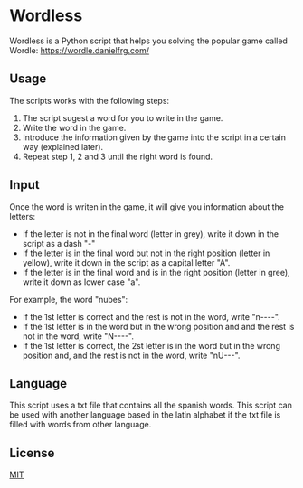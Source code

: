 # Wordless

Wordless is a Python script that helps you solving the popular game called Wordle:
https://wordle.danielfrg.com/

## Usage

The scripts works with the following steps:
1. The script sugest a word for you to write in the game. 
2. Write the word in the game.
3. Introduce the information given by the game into the script in a certain way (explained later).
4. Repeat step 1, 2 and 3 until the right word is found.

## Input

Once the word is writen in the game, it will give you information about the letters:
- If the letter is not in the final word (letter in grey), write it down in the script as a dash "-"
- If the letter is in the final word but not in the right position (letter in yellow), write it down in the script as a capital letter "A".
- If the letter is in the final word and is in the right position (letter in gree), write it down as lower case "a".

For example, the word "nubes": 
- If the 1st letter is correct and the rest is not in the word, write "n----".
- If the 1st letter is in the word but in the wrong position and and the rest is not in the word, write "N----".
- If the 1st letter is correct, the 2st letter is in the word but in the wrong position and, and the rest is not in the word, write "nU---".

## Language

This script uses a txt file that contains all the spanish words.
This script can be used with another language based in the latin alphabet if the txt file is filled with words from other language. 

## License
[MIT](https://choosealicense.com/licenses/mit/)
